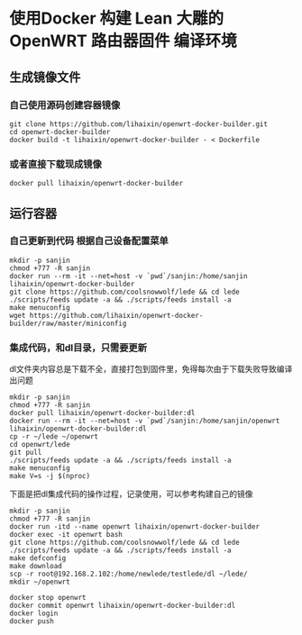 # 使用Docker 构建 Lean 大雕的 OpenWRT 路由器固件 编译环境

## 生成镜像文件

### 自己使用源码创建容器镜像
```
git clone https://github.com/lihaixin/openwrt-docker-builder.git
cd openwrt-docker-builder
docker build -t lihaixin/openwrt-docker-builder - < Dockerfile
```

### 或者直接下载现成镜像
```
docker pull lihaixin/openwrt-docker-builder
```

## 运行容器

### 自己更新到代码 根据自己设备配置菜单

```
mkdir -p sanjin
chmod +777 -R sanjin
docker run --rm -it --net=host -v `pwd`/sanjin:/home/sanjin lihaixin/openwrt-docker-builder
git clone https://github.com/coolsnowwolf/lede && cd lede
./scripts/feeds update -a && ./scripts/feeds install -a
make menuconfig
wget https://github.com/lihaixin/openwrt-docker-builder/raw/master/miniconfig
```

### 集成代码，和dl目录，只需要更新

dl文件夹内容总是下载不全，直接打包到固件里，免得每次由于下载失败导致编译出问题

```
mkdir -p sanjin
chmod +777 -R sanjin
docker pull lihaixin/openwrt-docker-builder:dl
docker run --rm -it --net=host -v `pwd`/sanjin:/home/sanjin/openwrt lihaixin/openwrt-docker-builder:dl
cp -r ~/lede ~/openwrt
cd openwrt/lede
git pull
./scripts/feeds update -a && ./scripts/feeds install -a
make menuconfig
make V=s -j $(nproc)
```

下面是把dl集成代码的操作过程，记录使用，可以参考构建自己的镜像

```
mkdir -p sanjin
chmod +777 -R sanjin
docker run -itd --name openwrt lihaixin/openwrt-docker-builder
docker exec -it openwrt bash
git clone https://github.com/coolsnowwolf/lede && cd lede
./scripts/feeds update -a && ./scripts/feeds install -a
make defconfig
make download
scp -r root@192.168.2.102:/home/newlede/testlede/dl ~/lede/
mkdir ~/openwrt
```
```
docker stop openwrt
docker commit openwrt lihaixin/openwrt-docker-builder:dl
docker login
docker push
```
